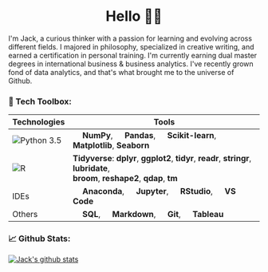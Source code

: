<h1 align="center">Hello 👋🏻</h1>

I'm Jack, a curious thinker with a passion for learning and evolving across different fields. I majored in philosophy, specialized in creative writing, and earned a certification in personal training. I'm currently earning dual master degrees in international business & business analytics.
I've recently grown fond of data analytics, and that's what brought me to the universe of Github.

### 🧰 Tech Toolbox:

| Technologies | Tools |
|-|-|
| ![Python 3.5](https://img.shields.io/static/v1?style=plastic&label=+&message=Python&logo=python&logoColor=white&color=green) | <img src="https://simpleicons.org/icons/numpy.svg" width="15"/> **NumPy**, <img src="https://simpleicons.org/icons/pandas.svg" width="15"/> **Pandas**, <img src="https://simpleicons.org/icons/scikit-learn.svg" width="15"/> **Scikit-learn**, **Matplotlib**, **Seaborn** |
| ![R](https://img.shields.io/static/v1?style=plastic&label=+&message=R&logo=R&logoColor=white&color=276DC3) | **Tidyverse**: **dplyr**, **ggplot2**, **tidyr**, **readr**, **stringr**, **lubridate**, <br> **broom**, **reshape2**, **qdap**, **tm** |
| IDEs | <img src="https://simpleicons.org/icons/anaconda.svg" width="15"/> **Anaconda**, <img src="https://simpleicons.org/icons/jupyter.svg" width="15"/> **Jupyter**, <img src="https://simpleicons.org/icons/rstudio.svg" width="15"/> **RStudio**, <img src="https://simpleicons.org/icons/visualstudiocode.svg" width="15"/> **VS Code** |
| Others | <img src="https://simpleicons.org/icons/mysql.svg" width="15"/> **SQL**, <img src="https://simpleicons.org/icons/markdown.svg" width="15"/> **Markdown**, <img src="https://simpleicons.org/icons/git.svg" width="15"/> **Git**, <img src="https://simpleicons.org/icons/tableau.svg" width="15"/> **Tableau**|

### 📈 Github Stats:

[![Jack's github stats](https://github-readme-stats.vercel.app/api?username=JackDaoud&count_private=true&theme=vue&show_icons=true&include_all_commits=true&hide_rank=true&hide_title=true)](https://github.com/anuraghazra/github-readme-stats)


<!--
**JackDaoud/JackDaoud** is a ✨ _special_ ✨ repository because its `README.md` (this file) appears on your GitHub profile.


When I'm not analyzing things, I enjoy reading philosophy and playing video games like RuneScape, League of Legends, or Valorant.

Here's my RuneScape champion battling the King Black Dragon with a friend!

<sub><sup>P.S. I'm the one with the horned helmet & squiggly sword</sub></sup>

<img src="RuneScape.png">


Here are some ideas to get you started:

- 🔭 I’m currently working on ...
- 🌱 I’m currently learning ...
- 👯 I’m looking to collaborate on ...
- 🤔 I’m looking for help with ...
- 💬 Ask me about ...
- 📫 How to reach me: ...
- 😄 Pronouns: ...
- ⚡ Fun fact: ...
-->

